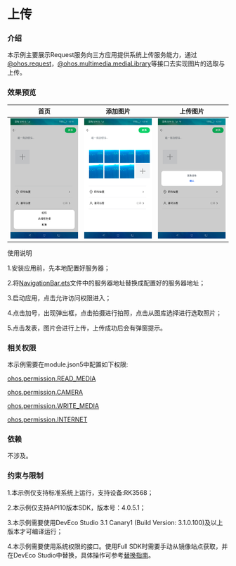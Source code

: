 # 上传

### 介绍

本示例主要展示Request服务向三方应用提供系统上传服务能力，通过[@ohos.request](https://gitee.com/openharmony/docs/blob/master/zh-cn/application-dev/reference/apis/js-apis-request.md)，[@ohos.multimedia.mediaLibrary](https://gitee.com/openharmony/docs/blob/master/zh-cn/application-dev/reference/apis/js-apis-medialibrary.md)等接口去实现图片的选取与上传。

### 效果预览

|首页                                    |添加图片                                |上传图片                                |
|---------------------------------------|-------------------------------------|-------------------------------------|
|![image](screenshots/device/Add.png) |![image](screenshots/device/Selected.png)|![image](screenshots/device/Upload.png)|

使用说明

1.安装应用前，先本地配置好服务器；

2.将[NavigationBar.ets](https://gitee.com/openharmony/applications_app_samples/blob/master/code/SystemFeature/Connectivity/ToUpload/entry/src/main/ets/pages/NavigationBar.ets)文件中的服务器地址替换成配置好的服务器地址；

3.启动应用，点击允许访问权限进入；

4.点击加号，出现弹出框，点击拍摄进行拍照，点击从图库选择进行选取照片；

5.点击发表，图片会进行上传，上传成功后会有弹窗提示。


### 相关权限

本示例需要在module.json5中配置如下权限:

[ohos.permission.READ_MEDIA](https://gitee.com/openharmony/docs/blob/master/zh-cn/application-dev/security/permission-list.md)

[ohos.permission.CAMERA](https://gitee.com/openharmony/docs/blob/master/zh-cn/application-dev/security/permission-list.md)

[ohos.permission.WRITE_MEDIA](https://gitee.com/openharmony/docs/blob/master/zh-cn/application-dev/security/permission-list.md)

[ohos.permission.INTERNET](https://gitee.com/openharmony/docs/blob/master/zh-cn/application-dev/security/permission-list.md)


### 依赖

不涉及。


### 约束与限制

1.本示例仅支持标准系统上运行，支持设备:RK3568；

2.本示例仅支持API10版本SDK，版本号：4.0.5.1；

3.本示例需要使用DevEco Studio 3.1 Canary1 (Build Version: 3.1.0.100)及以上版本才可编译运行；

4.本示例需要使用系统权限的接口。使用Full SDK时需要手动从镜像站点获取，并在DevEco Studio中替换，具体操作可参考[替换指南](https://gitee.com/openharmony/docs/blob/master/zh-cn/application-dev/quick-start/full-sdk-switch-guide.md)。